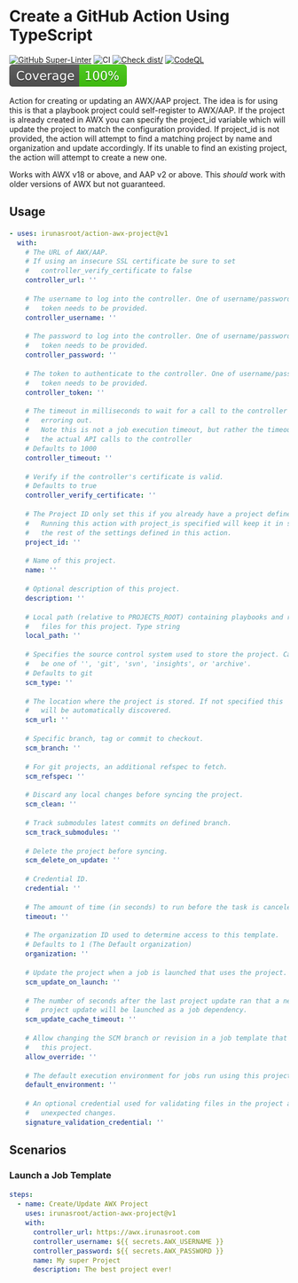 # Create a GitHub Action Using TypeScript

[![GitHub Super-Linter](https://github.com/irunasroot/action-awx-project/actions/workflows/linter.yml/badge.svg)](https://github.com/super-linter/super-linter)
![CI](https://github.com/irunasroot/action-awx-project/actions/workflows/ci.yml/badge.svg)
[![Check dist/](https://github.com/irunasroot/action-awx-project/actions/workflows/check-dist.yml/badge.svg)](https://github.com/irunasroot/action-awx-project/actions/workflows/check-dist.yml)
[![CodeQL](https://github.com/irunasroot/action-awx-project/actions/workflows/codeql-analysis.yml/badge.svg)](https://github.com/irunasroot/action-awx-project/actions/workflows/codeql-analysis.yml)
[![Coverage](./badges/coverage.svg)](./badges/coverage.svg)

Action for creating or updating an AWX/AAP project. The idea is for using this
is that a playbook project could self-register to AWX/AAP. If the project is
already created in AWX you can specify the project_id variable which will update
the project to match the configuration provided. If project_id is not provided,
the action will attempt to find a matching project by name and organization and
update accordingly. If its unable to find an existing project, the action will
attempt to create a new one.

Works with AWX v18 or above, and AAP v2 or above. This _should_ work with older
versions of AWX but not guaranteed.

## Usage

```yaml
- uses: irunasroot/action-awx-project@v1
  with:
    # The URL of AWX/AAP.
    # If using an insecure SSL certificate be sure to set
    #   controller_verify_certificate to false
    controller_url: ''

    # The username to log into the controller. One of username/password or
    #   token needs to be provided.
    controller_username: ''

    # The password to log into the controller. One of username/password or
    #   token needs to be provided.
    controller_password: ''

    # The token to authenticate to the controller. One of username/password or
    #   token needs to be provided.
    controller_token: ''

    # The timeout in milliseconds to wait for a call to the controller before
    #   erroring out.
    #   Note this is not a job execution timeout, but rather the timeout of
    #   the actual API calls to the controller
    # Defaults to 1000
    controller_timeout: ''

    # Verify if the controller's certificate is valid.
    # Defaults to true
    controller_verify_certificate: ''

    # The Project ID only set this if you already have a project defined.
    #   Running this action with project_is specified will keep it in sync with
    #   the rest of the settings defined in this action.
    project_id: ''

    # Name of this project.
    name: ''

    # Optional description of this project.
    description: ''

    # Local path (relative to PROJECTS_ROOT) containing playbooks and related
    #   files for this project. Type string
    local_path: ''

    # Specifies the source control system used to store the project. Can only
    #   be one of '', 'git', 'svn', 'insights', or 'archive'.
    # Defaults to git
    scm_type: ''

    # The location where the project is stored. If not specified this
    #   will be automatically discovered.
    scm_url: ''

    # Specific branch, tag or commit to checkout.
    scm_branch: ''

    # For git projects, an additional refspec to fetch.
    scm_refspec: ''

    # Discard any local changes before syncing the project.
    scm_clean: ''

    # Track submodules latest commits on defined branch.
    scm_track_submodules: ''

    # Delete the project before syncing.
    scm_delete_on_update: ''

    # Credential ID.
    credential: ''

    # The amount of time (in seconds) to run before the task is canceled.
    timeout: ''

    # The organization ID used to determine access to this template.
    # Defaults to 1 (The Default organization)
    organization: ''

    # Update the project when a job is launched that uses the project.
    scm_update_on_launch: ''

    # The number of seconds after the last project update ran that a new
    #   project update will be launched as a job dependency.
    scm_update_cache_timeout: ''

    # Allow changing the SCM branch or revision in a job template that uses
    #   this project.
    allow_override: ''

    # The default execution environment for jobs run using this project.
    default_environment: ''

    # An optional credential used for validating files in the project against
    #   unexpected changes.
    signature_validation_credential: ''
```

## Scenarios

### Launch a Job Template

```yaml
steps:
  - name: Create/Update AWX Project
    uses: irunasroot/action-awx-project@v1
    with:
      controller_url: https://awx.irunasroot.com
      controller_username: ${{ secrets.AWX_USERNAME }}
      controller_password: ${{ secrets.AWX_PASSWORD }}
      name: My super Project
      description: The best project ever!
```
